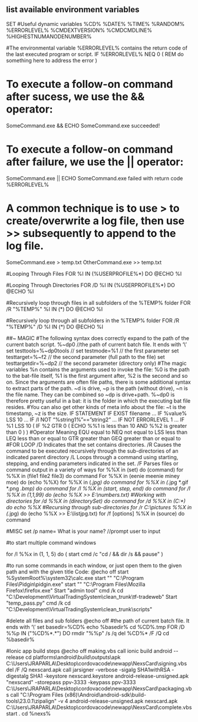 ## list available environment variables
SET
#Useful dynamic variables
%CD% %DATE% %TIME% %RANDOM% %ERRORLEVEL% %CMDEXTVERSION% %CMDCMDLINE% %HIGHESTNUMANODENUMBER%

#The environmental variable %ERRORLEVEL% contains the return code of the last executed program or script. 
IF %ERRORLEVEL% NEQ 0 (
  REM do something here to address the error
)
# To execute a follow-on command after sucess, we use the && operator:
SomeCommand.exe && ECHO SomeCommand.exe succeeded!

# To execute a follow-on command after failure, we use the || operator:
SomeCommand.exe || ECHO SomeCommand.exe failed with return code %ERRORLEVEL%

# A common technique is to use > to create/overwrite a log file, then use >> subsequently to append to the log file.
SomeCommand.exe   > temp.txt
OtherCommand.exe >> temp.txt

#Looping Through Files
FOR %I IN (%USERPROFILE%\*) DO @ECHO %I

#Looping Through Directories
FOR /D %I IN (%USERPROFILE%\*) DO @ECHO %I

#Recursively loop through files in all subfolders of the %TEMP% folder
FOR /R "%TEMP%" %I IN (*) DO @ECHO %I

#Recursively loop through all subfolders in the %TEMP% folder
FOR /R "%TEMP%" /D %I IN (*) DO @ECHO %I

##~ MAGIC
#The following syntax does correctly expand to the path of the current batch script.
 %~dp0                                                             //the path of current batch file. It ends with ‘\’
set testtools=%~dp0tools                            //
set testmode=%1                                          // the first parameter
set testtarget=%~f2                                      // the second parameter (full path to the file)
set testtargetdir=%~dp2                             // the second parameter (directory only)
#The magic variables %n contains the arguments used to invoke the file: %0 is the path to the bat-file itself, %1 is the first argument after, %2 is the second and so on. Since the arguments are often file paths, there is some additional syntax to extract parts of the path. ~d is drive, ~p is the path (without drive), ~n is the file name. They can be combined so ~dp is drive+path.  %~dp0 is therefore pretty useful in a bat: it is the folder in which the executing bat file resides.
#You can also get other kinds of meta info about the file: ~t is the timestamp, ~z is the size.
IF STATEMENT
IF EXIST filename …
IF %value% LSS 10 …
IF /I NOT “%string1%”==”string2” …
IF NOT ERRORLEVEL 1 …
IF %1 LSS 10 (
IF %2 GTR 0 (
ECHO %%1 is less than 10 AND %%2 is greater than 0
)
)
#Operator Meaning
EQU equal to
NEQ not equal to
LSS less than
LEQ less than or equal to
GTR greater than
GEQ greater than or equal to
#FOR LOOP
/D Indicates that the set contains directories.
/R Causes the command to be executed recursively through the sub-directories of an indicated parent directory
/L Loops through a command using starting, stepping, and ending parameters indicated in the set.
/F Parses files or command output in a variety of ways
for %%X in (set) do (command)
for %%X in (file1 file2 file3) do command
For %%X in (eenie meenie miney moe) do (echo %%X)
for %%X in (*.jpg) do command
for %%X in (*.jpg *.gif *.png *.bmp) do command
for /l %%X in (start, step, end) do command
for /l %%X in (1,1,99) do (echo %%X >> E:\numbers.txt)
#Working with directories
for /d %%X in (directorySet) do command
for /d %%X in (C:\*) do echo %%X
#Recursing through sub-directories
for /r C:\pictures %%X in (*.jpg) do (echo %%X >> E:\listjpg.txt)
for /f [options] %%X in (source) do command 

#MISC
set /p name= What is your name?  //prompt user to input

#to start multiple command windows

for /l %%x in (1, 1, 5) do (
    start cmd /c "cd / && dir /s && pause"
   )
 
 
 #to run some commands in each window, or just open them to the given path and with the given title
Code:
@echo off
start %SystemRoot%\system32\calc.exe
start "" "C:\Program Files\Pidgin\pidgin.exe"
start "" "C:\Program Files\Mozilla Firefox\firefox.exe"
Start "admin tool" cmd /k cd "C:\Development\VirtualTradingSystem\clean_trunk\tf-tradeweb"
Start "temp_pass.py" cmd /k cd "C:\Development\VirtualTradingSystem\clean_trunk\scripts"

#delete all files and sub folders
@echo off
#the path of current batch file. It ends with ‘\’
set basedir=%CD%
echo %basedir%
cd %CD%\.tmp
FOR /D %%p IN ("%CD%\*.*") DO rmdir "%%p" /s /q
del %CD%\* /F /Q
cd %basedir%
   
#Ionic app build steps
@echo off
making.vbs
call ionic build android --release
cd platforms\android\build\outputs\apk
C:\Users\JRAPARLA\Desktop\cordovacode\newapp\NexsCard\signing.vbs
del /F /Q nexscard.apk
call jarsigner -verbose -sigalg SHA1withRSA -digestalg SHA1 -keystore nexscard.keystore android-release-unsigned.apk "nexscard" -storepass ppv-3333 -keypass ppv-3333
C:\Users\JRAPARLA\Desktop\cordovacode\newapp\NexsCard\packaging.vbs
call "C:\Program Files (x86)\Android\android-sdk\build-tools\23.0.1\zipalign" -v 4 android-release-unsigned.apk nexscard.apk
C:\Users\JRAPARLA\Desktop\cordovacode\newapp\NexsCard\complete.vbs
start .
cd %nexs%
